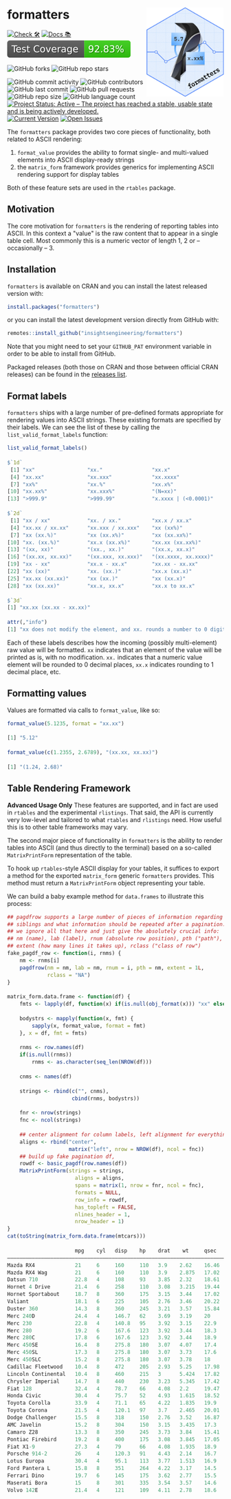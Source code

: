 # formatters <a href='https://github.com/insightsengineering/formatters'><img src="man/figures/logo.png" align="right" alt="" width="180"></a>

<!-- start badges -->
[![Check 🛠](https://github.com/insightsengineering/formatters/actions/workflows/check.yaml/badge.svg)](https://insightsengineering.github.io/formatters/main/unit-test-report/)
[![Docs 📚](https://github.com/insightsengineering/formatters/actions/workflows/docs.yaml/badge.svg)](https://insightsengineering.github.io/formatters/)
[![Code Coverage 📔](https://raw.githubusercontent.com/insightsengineering/formatters/_xml_coverage_reports/data/main/badge.svg)](https://insightsengineering.github.io/formatters/main/coverage-report/)

![GitHub forks](https://img.shields.io/github/forks/insightsengineering/formatters?style=social)
![GitHub repo stars](https://img.shields.io/github/stars/insightsengineering/formatters?style=social)

![GitHub commit activity](https://img.shields.io/github/commit-activity/m/insightsengineering/formatters)
![GitHub contributors](https://img.shields.io/github/contributors/insightsengineering/formatters)
![GitHub last commit](https://img.shields.io/github/last-commit/insightsengineering/formatters)
![GitHub pull requests](https://img.shields.io/github/issues-pr/insightsengineering/formatters)
![GitHub repo size](https://img.shields.io/github/repo-size/insightsengineering/formatters)
![GitHub language count](https://img.shields.io/github/languages/count/insightsengineering/formatters)
[![Project Status: Active – The project has reached a stable, usable state and is being actively developed.](https://www.repostatus.org/badges/latest/active.svg)](https://www.repostatus.org/#active)
[![Current Version](https://img.shields.io/github/r-package/v/insightsengineering/formatters/main?color=purple\&label=package%20version)](https://github.com/insightsengineering/formatters/tree/main)
[![Open Issues](https://img.shields.io/github/issues-raw/insightsengineering/formatters?color=red\&label=open%20issues)](https://github.com/insightsengineering/formatters/issues?q=is%3Aissue+is%3Aopen+sort%3Aupdated-desc)
<!-- end badges -->

The `formatters` package provides two core pieces of functionality, both
related to ASCII rendering:

1. `format_value` provides the ability to format single- and
   multi-valued elements into ASCII display-ready strings
2. the `matrix_form` framework provides generics for implementing ASCII
   rendering support for display tables

Both of these feature sets are used in the `rtables` package.

## Motivation

The core motivation for `formatters` is the rendering of reporting
tables into ASCII. In this context a "value" is the raw content that to
appear in a single table cell. Most commonly this is a numeric vector of
length 1, 2 or – occasionally – 3.

## Installation

`formatters` is available on CRAN and you can install the latest released
version with:

``` r
install.packages("formatters")
```

or you can install the latest development version directly from GitHub
with:

``` r
remotes::install_github("insightsengineering/formatters")
```

Note that you might need to set your `GITHUB_PAT` environment variable in
order to be able to install from GitHub.

Packaged releases (both those on CRAN and those between official CRAN
releases) can be found in the [releases
list](https://github.com/insightsengineering/formatters/releases).

## Format labels

`formatters` ships with a large number of pre-defined formats
appropriate for rendering values into ASCII strings. These existing
formats are specified by their labels. We can see the list of these by
calling the `list_valid_format_labels` function:

```R
list_valid_format_labels()

$`1d`
 [1] "xx"                 "xx."                "xx.x"
 [4] "xx.xx"              "xx.xxx"             "xx.xxxx"
 [7] "xx%"                "xx.%"               "xx.x%"
[10] "xx.xx%"             "xx.xxx%"            "(N=xx)"
[13] ">999.9"             ">999.99"            "x.xxxx | (<0.0001)"

$`2d`
 [1] "xx / xx"            "xx. / xx."          "xx.x / xx.x"
 [4] "xx.xx / xx.xx"      "xx.xxx / xx.xxx"    "xx (xx%)"
 [7] "xx (xx.%)"          "xx (xx.x%)"         "xx (xx.xx%)"
[10] "xx. (xx.%)"         "xx.x (xx.x%)"       "xx.xx (xx.xx%)"
[13] "(xx, xx)"           "(xx., xx.)"         "(xx.x, xx.x)"
[16] "(xx.xx, xx.xx)"     "(xx.xxx, xx.xxx)"   "(xx.xxxx, xx.xxxx)"
[19] "xx - xx"            "xx.x - xx.x"        "xx.xx - xx.xx"
[22] "xx (xx)"            "xx. (xx.)"          "xx.x (xx.x)"
[25] "xx.xx (xx.xx)"      "xx (xx.)"           "xx (xx.x)"
[28] "xx (xx.xx)"         "xx.x, xx.x"         "xx.x to xx.x"

$`3d`
[1] "xx.xx (xx.xx - xx.xx)"

attr(,"info")
[1] "xx does not modify the element, and xx. rounds a number to 0 digits"
```

Each of these labels describes how the incoming (possibly
multi-element) raw value will be formatted. `xx` indicates that an
element of the value will be printed as is, with no modification. `xx.`
indicates that a numeric value element will be rounded to 0 decimal
places, `xx.x` indicates rounding to 1 decimal place, etc.

## Formatting values

Values are formatted via calls to `format_value`, like so:

```R
format_value(5.1235, format = "xx.xx")

[1] "5.12"

format_value(c(1.2355, 2.6789), "(xx.xx, xx.xx)")

[1] "(1.24, 2.68)"
```

## Table Rendering Framework

__Advanced Usage Only__ These features are supported, and in fact are
used in `rtables` and the experimental `rlistings`. That said, the API
is currently very low-level and tailored to what `rtables` and
`rlistings` need. How useful this is to other table frameworks may vary.

The second major piece of functionality in `formatters` is the ability
to render tables into ASCII (and thus directly to the terminal) based on
a so-called `MatrixPrintForm` representation of the table.

To hook up `rtables`-style ASCII display for your tables, it suffices to
export a method for the exported `matrix_form` generic `formatters`
provides. This method must return a `MatrixPrintForm` object
representing your table.

We can build a baby example method for `data.frames` to illustrate this
process:

```R
## pagdfrow supports a large number of pieces of information regarding
## siblings and what information should be repeated after a pagination.
## we ignore all that here and just give the absolutely crucial info:
## nm (name), lab (label), rnum (absolute row position), pth ("path"),
## extent (how many lines it takes up), rclass ("class of row")
fake_pagdf_row <- function(i, rnms) {
    nm <- rnms[i]
    pagdfrow(nm = nm, lab = nm, rnum = i, pth = nm, extent = 1L,
             rclass = "NA")
}

matrix_form.data.frame <- function(df) {
    fmts <- lapply(df, function(x) if(is.null(obj_format(x))) "xx" else obj_format(x))

    bodystrs <- mapply(function(x, fmt) {
        sapply(x, format_value, format = fmt)
    }, x = df, fmt = fmts)

    rnms <- row.names(df)
    if(is.null(rnms))
        rnms <- as.character(seq_len(NROW(df)))

    cnms <- names(df)

    strings <- rbind(c("", cnms),
                     cbind(rnms, bodystrs))

    fnr <- nrow(strings)
    fnc <- ncol(strings)

    ## center alignment for column labels, left alignment for everything else
    aligns <- rbind("center",
                    matrix("left", nrow = NROW(df), ncol = fnc))
    ## build up fake pagination df,
    rowdf <- basic_pagdf(row.names(df))
    MatrixPrintForm(strings = strings,
                      aligns = aligns,
                      spans = matrix(1, nrow = fnr, ncol = fnc),
                      formats = NULL,
                      row_info = rowdf,
                      has_topleft = FALSE,
                      nlines_header = 1,
                      nrow_header = 1)
}
cat(toString(matrix_form.data.frame(mtcars)))

                      mpg    cyl   disp    hp    drat    wt     qsec    vs   am   gear   carb
—————————————————————————————————————————————————————————————————————————————————————————————
Mazda RX4             21     6     160     110   3.9    2.62    16.46   0    1    4      4
Mazda RX4 Wag         21     6     160     110   3.9    2.875   17.02   0    1    4      4
Datsun 710            22.8   4     108     93    3.85   2.32    18.61   1    1    4      1
Hornet 4 Drive        21.4   6     258     110   3.08   3.215   19.44   1    0    3      1
Hornet Sportabout     18.7   8     360     175   3.15   3.44    17.02   0    0    3      2
Valiant               18.1   6     225     105   2.76   3.46    20.22   1    0    3      1
Duster 360            14.3   8     360     245   3.21   3.57    15.84   0    0    3      4
Merc 240D             24.4   4     146.7   62    3.69   3.19    20      1    0    4      2
Merc 230              22.8   4     140.8   95    3.92   3.15    22.9    1    0    4      2
Merc 280              19.2   6     167.6   123   3.92   3.44    18.3    1    0    4      4
Merc 280C             17.8   6     167.6   123   3.92   3.44    18.9    1    0    4      4
Merc 450SE            16.4   8     275.8   180   3.07   4.07    17.4    0    0    3      3
Merc 450SL            17.3   8     275.8   180   3.07   3.73    17.6    0    0    3      3
Merc 450SLC           15.2   8     275.8   180   3.07   3.78    18      0    0    3      3
Cadillac Fleetwood    10.4   8     472     205   2.93   5.25    17.98   0    0    3      4
Lincoln Continental   10.4   8     460     215   3      5.424   17.82   0    0    3      4
Chrysler Imperial     14.7   8     440     230   3.23   5.345   17.42   0    0    3      4
Fiat 128              32.4   4     78.7    66    4.08   2.2     19.47   1    1    4      1
Honda Civic           30.4   4     75.7    52    4.93   1.615   18.52   1    1    4      2
Toyota Corolla        33.9   4     71.1    65    4.22   1.835   19.9    1    1    4      1
Toyota Corona         21.5   4     120.1   97    3.7    2.465   20.01   1    0    3      1
Dodge Challenger      15.5   8     318     150   2.76   3.52    16.87   0    0    3      2
AMC Javelin           15.2   8     304     150   3.15   3.435   17.3    0    0    3      2
Camaro Z28            13.3   8     350     245   3.73   3.84    15.41   0    0    3      4
Pontiac Firebird      19.2   8     400     175   3.08   3.845   17.05   0    0    3      2
Fiat X1-9             27.3   4     79      66    4.08   1.935   18.9    1    1    4      1
Porsche 914-2         26     4     120.3   91    4.43   2.14    16.7    0    1    5      2
Lotus Europa          30.4   4     95.1    113   3.77   1.513   16.9    1    1    5      2
Ford Pantera L        15.8   8     351     264   4.22   3.17    14.5    0    1    5      4
Ferrari Dino          19.7   6     145     175   3.62   2.77    15.5    0    1    5      6
Maserati Bora         15     8     301     335   3.54   3.57    14.6    0    1    5      8
Volvo 142E            21.4   4     121     109   4.11   2.78    18.6    1    1    4      2
```
